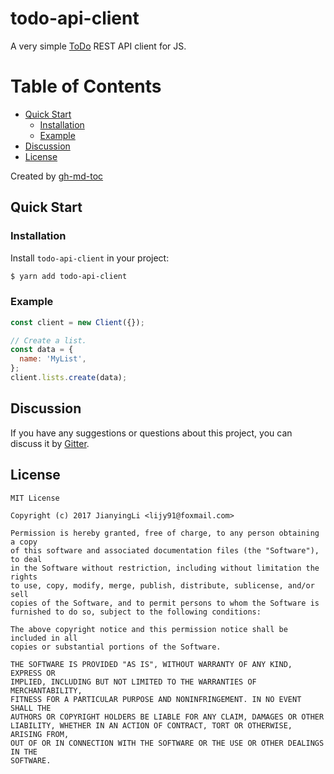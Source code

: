 # todo-api-client

A very simple [ToDo](https://todo.blankapp.org) REST API client for JS.

Table of Contents
=================

* [Quick Start](#quick-start)
  * [Installation](#installation)
  * [Example](#example)
* [Discussion](#discussion)
* [License](#license)

Created by [gh-md-toc](https://github.com/ekalinin/github-markdown-toc)

## Quick Start

### Installation

Install `todo-api-client` in your project:

```bash
$ yarn add todo-api-client
```

### Example

```js
const client = new Client({});

// Create a list.
const data = {
  name: 'MyList',
};
client.lists.create(data);
```

## Discussion

If you have any suggestions or questions about this project, you can discuss it by [Gitter](https://gitter.im/blankapp/todo-client).

## License

```
MIT License

Copyright (c) 2017 JianyingLi <lijy91@foxmail.com>

Permission is hereby granted, free of charge, to any person obtaining a copy
of this software and associated documentation files (the "Software"), to deal
in the Software without restriction, including without limitation the rights
to use, copy, modify, merge, publish, distribute, sublicense, and/or sell
copies of the Software, and to permit persons to whom the Software is
furnished to do so, subject to the following conditions:

The above copyright notice and this permission notice shall be included in all
copies or substantial portions of the Software.

THE SOFTWARE IS PROVIDED "AS IS", WITHOUT WARRANTY OF ANY KIND, EXPRESS OR
IMPLIED, INCLUDING BUT NOT LIMITED TO THE WARRANTIES OF MERCHANTABILITY,
FITNESS FOR A PARTICULAR PURPOSE AND NONINFRINGEMENT. IN NO EVENT SHALL THE
AUTHORS OR COPYRIGHT HOLDERS BE LIABLE FOR ANY CLAIM, DAMAGES OR OTHER
LIABILITY, WHETHER IN AN ACTION OF CONTRACT, TORT OR OTHERWISE, ARISING FROM,
OUT OF OR IN CONNECTION WITH THE SOFTWARE OR THE USE OR OTHER DEALINGS IN THE
SOFTWARE.
```